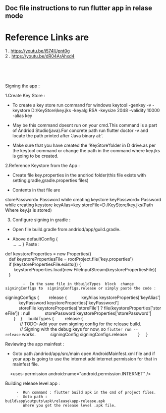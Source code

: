 ## Doc file instructions to run flutter app in relase mode


# Reference Links are

1 . https://youtu.be/i574lUpnt0g
<br>
2 . https://youtu.be/dR04ArAhxd4

<br><br><br>

Signing the app :


1.Create Key Store :

- To create a key store run command for windows
keytool -genkey -v -keystore D:\KeyStore\key.jks -keyalg RSA -keysize 2048 -validity 10000 -alias key

- May be this command doesnt run on your cmd.This command is a part of Andriod Studio(java).For concrete path run flutter doctor -v and locate the path printed after ‘Java binary at:’.

- Make sure that  you have created the ‘KeyStore’folder in D drive.as per the keytool command or change the path in the command where key.jks is going to be created.

2.Reference Keystore from the App :

-  Create file key.properties in the andriod folder(this file exists with setting.gradle,gradle.properties files)

-   Contents in that file are

storePassword= Password while creating keystore
keyPassword= Password while creating keystore
keyAlias=key
storeFile=D:/KeyStore/key.jks(Path Where key.js is stored)



3. Configure signing in gradle :
  
-  Open file build.gradle from andriod/app/guild.gradle.

-  Above  defaultConfig {	
… 
…
}
                    Paste :

  
 def keystoreProperties = new Properties()
   def keystorePropertiesFile = rootProject.file('key.properties')
   if (keystorePropertiesFile.exists()) {
       keystoreProperties.load(new FileInputStream(keystorePropertiesFile))
   }




 			-  In the same file in thbuildTypes  block  change signingConfigs to  signingConfigs.release or simply paste the code :











signingConfigs {
       release {
           keyAlias keystoreProperties['keyAlias']
           keyPassword keystoreProperties['keyPassword']
           storeFile keystoreProperties['storeFile'] ? file(keystoreProperties['storeFile']) : null
           storePassword keystoreProperties['storePassword']
       }
   }
    buildTypes {
        release {
            // TODO: Add your own signing config for the release build.
            // Signing with the debug keys for now, so `flutter run --release` works.
           signingConfig signingConfigs.release
        }
    }



Reviewing the app mainfest :

-  Goto path /andriod/app/src/main open AndroidMainfest.xml file and if your app is going to use the internet add internet permission for that in mainfest file.

    <uses-permission android:name="android.permission.INTERNET" />






Building release level app :

         -  Run command : flutter build apk in the cmd of project files.
         -  Goto path : 				 build\app\outputs\apk\release\app-release.apk
            Where you get the release level .apk file.




      
